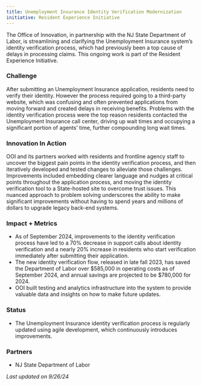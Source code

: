 ```yaml
---
title: Unemployment Insurance Identity Verification Modernization
initiative: Resident Experience Initiative
---
```


The Office of Innovation, in partnership with the NJ State Department of Labor, is streamlining and clarifying the Unemployment Insurance system’s identity verification process, which had previously been a top cause of delays in processing claims. This ongoing work is part of the Resident Experience Initiative.

### Challenge

After submitting an Unemployment Insurance application, residents need to verify their identity. However the process required going to a third-party website, which was confusing and often prevented applications from moving forward and created delays in receiving benefits. Problems with the identity verification process were the top reason residents contacted the Unemployment Insurance call center, driving up wait times and occupying a significant portion of agents’ time, further compounding long wait times.

### Innovation In Action

OOI and its partners worked with residents and frontline agency staff to uncover the biggest pain points in the identity verification process, and then iteratively developed and tested changes to alleviate those challenges. Improvements included embedding clearer language and nudges at critical points throughout the application process, and moving the identity verification tool to a State-hosted site to overcome trust issues. This nuanced approach to problem solving underscores the ability to make significant improvements without having to spend years and millions of dollars to upgrade legacy back-end systems. 

### Impact + Metrics

- As of September 2024, improvements to the identity verification process have led to a 70% decrease in support calls about identity verification and a nearly 20% increase in residents who start verification immediately after submitting their application. 
- The new identity verification flow, released in late fall 2023, has saved the Department of Labor over $585,000 in operating costs as of September 2024, and annual savings are projected to be $780,000 for 2024.
- OOI built testing and analytics infrastructure into the system to provide valuable data and insights on how to make future updates. 

### Status

-   The Unemployment Insurance identity verification process is regularly updated using agile development, which continuously introduces improvements. 
    
### Partners

-   NJ State Department of Labor

*Last updated on 9/26/24*
